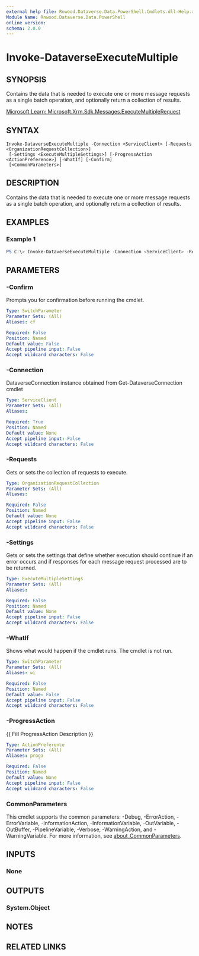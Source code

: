 ```yaml
---
external help file: Rnwood.Dataverse.Data.PowerShell.Cmdlets.dll-Help.xml
Module Name: Rnwood.Dataverse.Data.PowerShell
online version:
schema: 2.0.0
---
```


# Invoke-DataverseExecuteMultiple

## SYNOPSIS
Contains the data that is needed to execute one or more message requests as a single batch operation, and optionally return a collection of results.

[Microsoft Learn: Microsoft.Xrm.Sdk.Messages.ExecuteMultipleRequest](https://learn.microsoft.com/dotnet/api/Microsoft.Xrm.Sdk.Messages.ExecuteMultipleRequest)

## SYNTAX

```
Invoke-DataverseExecuteMultiple -Connection <ServiceClient> [-Requests <OrganizationRequestCollection>]
 [-Settings <ExecuteMultipleSettings>] [-ProgressAction <ActionPreference>] [-WhatIf] [-Confirm]
 [<CommonParameters>]
```

## DESCRIPTION
Contains the data that is needed to execute one or more message requests as a single batch operation, and optionally return a collection of results.

## EXAMPLES

### Example 1
```powershell
PS C:\> Invoke-DataverseExecuteMultiple -Connection <ServiceClient> -Requests <OrganizationRequestCollection> -Settings <ExecuteMultipleSettings>
```

## PARAMETERS

### -Confirm
Prompts you for confirmation before running the cmdlet.

```yaml
Type: SwitchParameter
Parameter Sets: (All)
Aliases: cf

Required: False
Position: Named
Default value: False
Accept pipeline input: False
Accept wildcard characters: False
```

### -Connection
DataverseConnection instance obtained from Get-DataverseConnection cmdlet

```yaml
Type: ServiceClient
Parameter Sets: (All)
Aliases:

Required: True
Position: Named
Default value: None
Accept pipeline input: False
Accept wildcard characters: False
```

### -Requests
Gets or sets the collection of requests to execute.

```yaml
Type: OrganizationRequestCollection
Parameter Sets: (All)
Aliases:

Required: False
Position: Named
Default value: None
Accept pipeline input: False
Accept wildcard characters: False
```

### -Settings
Gets or sets the settings that define whether execution should continue if an error occurs and if responses for each message request processed are to be returned.

```yaml
Type: ExecuteMultipleSettings
Parameter Sets: (All)
Aliases:

Required: False
Position: Named
Default value: None
Accept pipeline input: False
Accept wildcard characters: False
```

### -WhatIf
Shows what would happen if the cmdlet runs. The cmdlet is not run.

```yaml
Type: SwitchParameter
Parameter Sets: (All)
Aliases: wi

Required: False
Position: Named
Default value: False
Accept pipeline input: False
Accept wildcard characters: False
```

### -ProgressAction
{{ Fill ProgressAction Description }}

```yaml
Type: ActionPreference
Parameter Sets: (All)
Aliases: proga

Required: False
Position: Named
Default value: None
Accept pipeline input: False
Accept wildcard characters: False
```

### CommonParameters
This cmdlet supports the common parameters: -Debug, -ErrorAction, -ErrorVariable, -InformationAction, -InformationVariable, -OutVariable, -OutBuffer, -PipelineVariable, -Verbose, -WarningAction, and -WarningVariable. For more information, see [about_CommonParameters](http://go.microsoft.com/fwlink/?LinkID=113216).

## INPUTS

### None
## OUTPUTS

### System.Object
## NOTES

## RELATED LINKS
